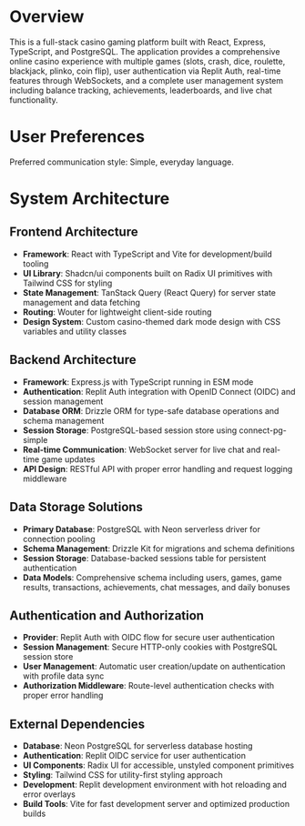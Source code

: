 # Overview

This is a full-stack casino gaming platform built with React, Express, TypeScript, and PostgreSQL. The application provides a comprehensive online casino experience with multiple games (slots, crash, dice, roulette, blackjack, plinko, coin flip), user authentication via Replit Auth, real-time features through WebSockets, and a complete user management system including balance tracking, achievements, leaderboards, and live chat functionality.

# User Preferences

Preferred communication style: Simple, everyday language.

# System Architecture

## Frontend Architecture
- **Framework**: React with TypeScript and Vite for development/build tooling
- **UI Library**: Shadcn/ui components built on Radix UI primitives with Tailwind CSS for styling
- **State Management**: TanStack Query (React Query) for server state management and data fetching
- **Routing**: Wouter for lightweight client-side routing
- **Design System**: Custom casino-themed dark mode design with CSS variables and utility classes

## Backend Architecture
- **Framework**: Express.js with TypeScript running in ESM mode
- **Authentication**: Replit Auth integration with OpenID Connect (OIDC) and session management
- **Database ORM**: Drizzle ORM for type-safe database operations and schema management
- **Session Storage**: PostgreSQL-based session store using connect-pg-simple
- **Real-time Communication**: WebSocket server for live chat and real-time game updates
- **API Design**: RESTful API with proper error handling and request logging middleware

## Data Storage Solutions
- **Primary Database**: PostgreSQL with Neon serverless driver for connection pooling
- **Schema Management**: Drizzle Kit for migrations and schema definitions
- **Session Storage**: Database-backed sessions table for persistent authentication
- **Data Models**: Comprehensive schema including users, games, game results, transactions, achievements, chat messages, and daily bonuses

## Authentication and Authorization
- **Provider**: Replit Auth with OIDC flow for secure user authentication
- **Session Management**: Secure HTTP-only cookies with PostgreSQL session store
- **User Management**: Automatic user creation/update on authentication with profile data sync
- **Authorization Middleware**: Route-level authentication checks with proper error handling

## External Dependencies
- **Database**: Neon PostgreSQL for serverless database hosting
- **Authentication**: Replit OIDC service for user authentication
- **UI Components**: Radix UI for accessible, unstyled component primitives
- **Styling**: Tailwind CSS for utility-first styling approach
- **Development**: Replit development environment with hot reloading and error overlays
- **Build Tools**: Vite for fast development server and optimized production builds